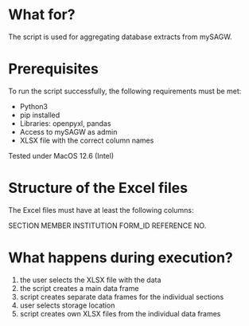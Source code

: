 # What for?

The script is used for aggregating database extracts from mySAGW.

# Prerequisites

To run the script successfully, the following requirements must be met:

- Python3
- pip installed
- Libraries: openpyxl, pandas
- Access to mySAGW as admin
- XLSX file with the correct column names

Tested under MacOS 12.6 (Intel)

# Structure of the Excel files

The Excel files must have at least the following columns:

SECTION
MEMBER INSTITUTION
FORM_ID
REFERENCE NO.

# What happens during execution?

1. the user selects the XLSX file with the data
2. the script creates a main data frame
3. script creates separate data frames for the individual sections
4. user selects storage location
5. script creates own XLSX files from the individual data frames
